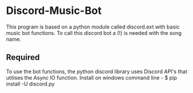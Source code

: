# Discord-Music-Bot
This program is based on a python module called discord.ext with basic music bot functions. To call this discord bot a (!) is needed with the song name.

## Required
To use the bot functions, the python discord library uses Discord API's that utilises the Async IO function.
Install on windows command line - $ pip install -U discord.py
